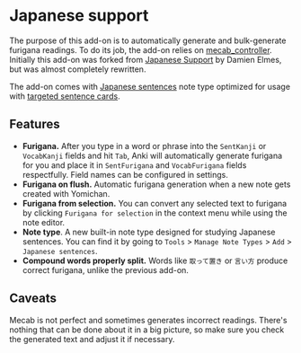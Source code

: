 # Japanese support

The purpose of this add-on is to automatically generate and bulk-generate furigana readings.
To do its job, the add-on relies on
[mecab_controller](https://github.com/Ajatt-Tools/mecab_controller).
Initially this add-on was forked from
[Japanese Support](https://ankiweb.net/shared/info/3918629684)
by Damien Elmes, but was almost completely rewritten.

The add-on comes with
[Japanese sentences](https://ankiweb.net/shared/info/1557722832)
note type optimized for usage with
[targeted sentence cards](https://tatsumoto-ren.github.io/blog/discussing-various-card-templates.html#targeted-sentence-cards-or-mpvacious-cards).

## Features

* **Furigana.**
After you type in a word or phrase into the `SentKanji` or `VocabKanji` fields and hit `Tab`,
Anki will automatically generate furigana for you and place it in
`SentFurigana` and `VocabFurigana` fields respectfully.
Field names can be configured in settings.
* **Furigana on flush.**
Automatic furigana generation when a new note gets created with Yomichan.
* **Furigana from selection.**
You can convert any selected text to furigana by clicking `Furigana for selection`
in the context menu while using the note editor.
* **Note type**.
A new built-in note type designed for studying Japanese sentences.
You can find it by going to `Tools` > `Manage Note Types` > `Add` > `Japanese sentences`.
* **Compound words properly split.**
Words like `取って置き` or `言い方` produce correct furigana,
unlike the previous add-on.

## Caveats

Mecab is not perfect and sometimes generates incorrect readings.
There's nothing that can be done about it in a big picture,
so make sure you check the generated text and adjust it if necessary.
